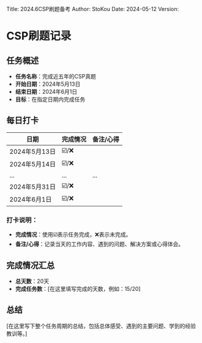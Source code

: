 Title: 2024.6CSP刷题备考
Author: StoKou
Date: 2024-05-12
Version: 


# CSP刷题记录

## 任务概述
- **任务名称**：完成近五年的CSP真题
- **开始日期**：2024年5月13日
- **结束日期**：2024年6月1日
- **目标**：在指定日期内完成任务

## 每日打卡

| 日期       | 完成情况 | 备注/心得 |
|------------|----------|----------|
| 2024年5月13日 | ☑️/❌    |         |
| 2024年5月14日 | ☑️/❌    |         |
| ...        | ...      | ...      |
| 2024年5月31日 | ☑️/❌    |         |
| 2024年6月1日  | ☑️/❌    |         |

### 打卡说明：
- **完成情况**：使用☑️表示任务完成，❌表示未完成。
- **备注/心得**：记录当天的工作内容、遇到的问题、解决方案或心得体会。

## 完成情况汇总

- **总天数**：20天
- **完成任务数**：[在这里填写完成的天数，例如：15/20]

## 总结

[在这里写下整个任务周期的总结，包括总体感受、遇到的主要问题、学到的经验教训等。]
